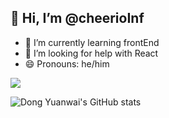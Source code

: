 ## 👋 Hi, I’m @cheerioInf
- 🌱 I’m currently learning frontEnd
- 👀 I’m looking for help with React
- 😄 Pronouns: he/him

<div align="left">
  <img  src="https://github-readme-streak-stats.herokuapp.com?user=cheerioInf&theme=onedark&date_format=M%20j%5B%2C%20Y%5D" />
</div>

![Dong Yuanwai's GitHub stats](https://github-readme-stats.vercel.app/api?username=cheerioInf&theme=dark&show_icons=true)
